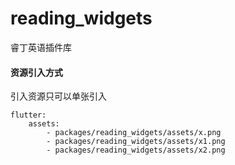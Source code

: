 # reading_widgets

睿丁英语插件库

#### 资源引入方式

引入资源只可以单张引入  

```
flutter:  
    assets:
        - packages/reading_widgets/assets/x.png
        - packages/reading_widgets/assets/x1.png
        - packages/reading_widgets/assets/x2.png
```